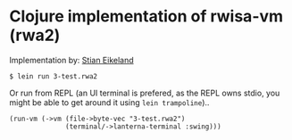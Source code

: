 # Clojure implementation of rwisa-vm (rwa2)

Implementation by: [Stian Eikeland](https://twitter.com/stianeikeland)

```
$ lein run 3-test.rwa2
```

Or run from REPL (an UI terminal is prefered, as the REPL owns stdio, you might
be able to get around it using `lein trampoline`)..

```
(run-vm (->vm (file->byte-vec "3-test.rwa2")
              (terminal/->lanterna-terminal :swing)))
```